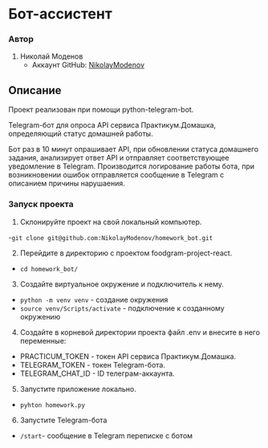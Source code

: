 # Бот-ассистент

### Автор

1. Николай Моденов  
   - Аккаунт GitHub: [NikolayModenov](https://github.com/NikolayModenov)

## Описание

Проект реализован при помощи python-telegram-bot.

Telegram-бот для опроса API сервиса Практикум.Домашка, определяющий статус домашней работы.

Бот раз в 10 минут опрашивает API, при обновлении статуса домашнего задания, анализирует ответ API и отправляет соответствующее уведомление в Telegram. Производится логирование работы бота, при возникновении ошибок отправляется сообщение в Telegram с описанием причины нарушаения.

### Запуск проекта

1. Склонируйте проект на свой локальный компьютер. 

-```git clone git@github.com:NikolayModenov/homework_bot.git```

2. Перейдите в директорию с проектом foodgram-project-react.

- ```cd homework_bot/```

3. Создайте виртуальное окружение и подключитель к нему.

- ```python -m venv venv``` - создание окружения
- ```source venv/Scripts/activate``` - подключение к созданному окружению

4. Создайте в корневой директории проекта файл .env и внесите в него переменные:

- PRACTICUM_TOKEN - токен API сервиса Практикум.Домашка.
- TELEGRAM_TOKEN - токен Telegram-бота.
- TELEGRAM_CHAT_ID - ID телеграм-аккаунта.

5. Запустите приложение локально.

- ```pyhton homework.py```

6. Запустите Telegram-бота

- ```/start```- сообщение в Telegram переписке с ботом
